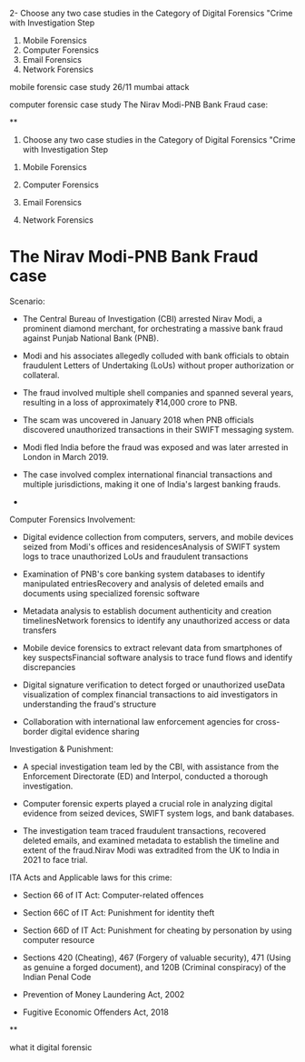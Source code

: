 


2- Choose any two case studies in the Category of Digital Forensics "Crime with Investigation Step     
1) Mobile Forensics 
2) Computer Forensics 
3) Email Forensics 
4) Network Forensics


mobile forensic case study
26/11 mumbai attack



computer forensic case study 
The Nirav Modi-PNB Bank Fraud case:






**  

1. Choose any two case studies in the Category of Digital Forensics "Crime with Investigation Step     

1) Mobile Forensics 

2) Computer Forensics 

3) Email Forensics 

4) Network Forensics

  

# The Nirav Modi-PNB Bank Fraud case

Scenario: 

- The Central Bureau of Investigation (CBI) arrested Nirav Modi, a prominent diamond merchant, for orchestrating a massive bank fraud against Punjab National Bank (PNB).

- Modi and his associates allegedly colluded with bank officials to obtain fraudulent Letters of Undertaking (LoUs) without proper authorization or collateral.
 
- The fraud involved multiple shell companies and spanned several years, resulting in a loss of approximately ₹14,000 crore to PNB.

- The scam was uncovered in January 2018 when PNB officials discovered unauthorized transactions in their SWIFT messaging system.

- Modi fled India before the fraud was exposed and was later arrested in London in March 2019.

- The case involved complex international financial transactions and multiple jurisdictions, making it one of India's largest banking frauds.
- 
Computer Forensics Involvement:

- Digital evidence collection from computers, servers, and mobile devices seized from Modi's offices and residencesAnalysis of SWIFT system logs to trace unauthorized LoUs and fraudulent transactions

- Examination of PNB's core banking system databases to identify manipulated entriesRecovery and analysis of deleted emails and documents using specialized forensic software

- Metadata analysis to establish document authenticity and creation timelinesNetwork forensics to identify any unauthorized access or data transfers

- Mobile device forensics to extract relevant data from smartphones of key suspectsFinancial software analysis to trace fund flows and identify discrepancies

- Digital signature verification to detect forged or unauthorized useData visualization of complex financial transactions to aid investigators in understanding the fraud's structure

- Collaboration with international law enforcement agencies for cross-border digital evidence sharing
    

  
  
  
  
  
  
  
  

Investigation & Punishment: 

- A special investigation team led by the CBI, with assistance from the Enforcement Directorate (ED) and Interpol, conducted a thorough investigation.
    

  

- Computer forensic experts played a crucial role in analyzing digital evidence from seized devices, SWIFT system logs, and bank databases.
    

  

- The investigation team traced fraudulent transactions, recovered deleted emails, and examined metadata to establish the timeline and extent of the fraud.Nirav Modi was extradited from the UK to India in 2021 to face trial.
    

ITA Acts and Applicable laws for this crime: 

- Section 66 of IT Act: Computer-related offences
    
- Section 66C of IT Act: Punishment for identity theft
    
- Section 66D of IT Act: Punishment for cheating by personation by using computer resource
    
- Sections 420 (Cheating), 467 (Forgery of valuable security), 471 (Using as genuine a forged document), and 120B (Criminal conspiracy) of the Indian Penal Code
    
- Prevention of Money Laundering Act, 2002
    
- Fugitive Economic Offenders Act, 2018
    

  
**



what it digital forensic 